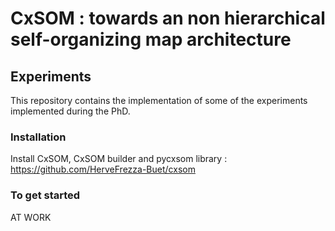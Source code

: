# CxSOM : towards an non hierarchical self-organizing map architecture
## Experiments

This repository contains the implementation of some of the experiments implemented during the PhD.

### Installation

Install CxSOM, CxSOM builder and pycxsom library :
https://github.com/HerveFrezza-Buet/cxsom

### To get started

AT WORK
